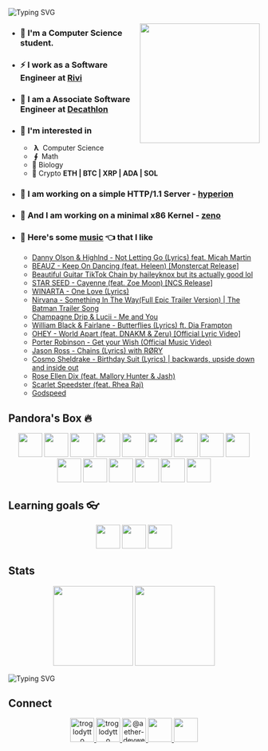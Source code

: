 ![Typing SVG](https://readme-typing-svg.herokuapp.com?size=24&duration=3000&color=71C497&vCenter=true&height=100&lines=Hii+%F0%9F%91%8B+I'm+Piyush)

<img align='right' src="https://cutt.ly/lnfmbqL" width="240">

- ### **🏫 I'm a Computer Science student.**
- ### ⚡ **I work as a Software Engineer at [Rivi](https://rivi.co/)**
- ### 💼 **I am a Associate Software Engineer at [Decathlon](https://www.decathlon.in/)**
- ### 🤔 **I'm interested in**
    - &nbsp;**λ**&nbsp; Computer Science
    - &nbsp;**∮**&nbsp; Math
    - 🧠 Biology
    - 🔑 Crypto **ETH | BTC | XRP | ADA | SOL**
        
- ### 🦄 **I am working on a simple HTTP/1.1 Server - [hyperion](https://github.com/troglodytto/hyperion)**
- ### 🦄 **And I am working on a minimal x86 Kernel - [zeno](https://github.com/troglodytto/zeno)**
- ### 🎵 **Here's some [music](https://youtube.com/playlist?list=PLuWs5sMPaxNj2aS1MtLMgcUsNuldIeynG) 👈 that I like**
    <!-- BLOG-POST-LIST:START -->
  - [Danny Olson &amp; Highlnd - Not Letting Go &lpar;Lyrics&rpar; feat. Micah Martin](https://www.youtube.com/watch?v=sykRL-bql0o)
  - [BEAUZ - Keep On Dancing &lpar;feat. Heleen&rpar; [Monstercat Release]](https://www.youtube.com/watch?v=5Fde9CYuRgc)
  - [Beautiful Guitar TikTok Chain by haileyknox but its actually good lol](https://www.youtube.com/watch?v=96Iy7mHGnKc)
  - [STAR SEED - Cayenne &lpar;feat. Zoe Moon&rpar; [NCS Release]](https://www.youtube.com/watch?v=7pswR_SkCrM)
  - [WINARTA - One Love &lpar;Lyrics&rpar;](https://www.youtube.com/watch?v=HlAdXLBTQZ4)
  - [Nirvana - Something In The Way&lpar;Full Epic Trailer Version&rpar; | The Batman Trailer Song](https://www.youtube.com/watch?v=sXFiaJr9los)
  - [Champagne Drip &amp; Lucii - Me and You](https://www.youtube.com/watch?v=mE9DBBq-Re4)
  - [William Black &amp; Fairlane - Butterflies &lpar;Lyrics&rpar; ft. Dia Frampton](https://www.youtube.com/watch?v=-BBCg82L9gk)
  - [OHEY - World Apart &lpar;feat. DNAKM &amp; Zeru&rpar; [Official Lyric Video]](https://www.youtube.com/watch?v=mkIcDdfHySc)
  - [Porter Robinson - Get your Wish &lpar;Official Music Video&rpar;](https://www.youtube.com/watch?v=4SZEDBFPpgw)
  - [Jason Ross - Chains &lpar;Lyrics&rpar; with RØRY](https://www.youtube.com/watch?v=i7VlHUyhMgQ)
  - [Cosmo Sheldrake - Birthday Suit &lpar;Lyrics&rpar; | backwards, upside down and inside out](https://www.youtube.com/watch?v=_OviGu1uthM)
  - [Rose Ellen Dix &lpar;feat. Mallory Hunter &amp; Jash&rpar;](https://www.youtube.com/watch?v=1YoFc7Ffxl4)
  - [Scarlet Speedster &lpar;feat. Rhea Raj&rpar;](https://www.youtube.com/watch?v=cKHlfZgNyqk)
  - [Godspeed](https://www.youtube.com/watch?v=mQBy3Bn29KA)
<!-- BLOG-POST-LIST:END -->

## Pandora's Box 🔥

<p align="center">
    <img height="48" width="48" src="https://cutt.ly/phUXVJx" />
    <img height="48" width="48" src="https://cutt.ly/1hUX1az" />
    <img height="48" width="48" src="https://cutt.ly/BvOKUon" />
    <img height="48" width="48" src="https://cutt.ly/0vOK6Xf" />
    <img height="48" width="48" src="https://cutt.ly/DhUX4hd" />
    <img height="48" width="48" src="https://cutt.ly/xhUCyFt" />
    <img height="48" width="48" src="https://cutt.ly/ohUXfm2" />
    <img height="48" width="48" src="https://cutt.ly/dhUZ9V9" />
    <img height="48" width="48" src="https://cutt.ly/DhUXg0n" />
    <img height="48" width="48" src="https://github.com/troglodytto/troglodytto/raw/master/Docker.svg" />
    <img height="48" width="48" src="https://www.vectorlogo.zone/logos/postgresql/postgresql-icon.svg" />
    <img height="48" width="48" src="https://www.vectorlogo.zone/logos/mongodb/mongodb-icon.svg" />
    <img height="48" width="48" src="https://www.vectorlogo.zone/logos/firebase/firebase-icon.svg" />
    <img height="48" width="48" src="https://github.com/troglodytto/troglodytto/raw/master/Phoenix.svg" />
    <img height="48" width="48" src="https://www.vectorlogo.zone/logos/elixir-lang/elixir-lang-icon.svg" />
</p>


## Learning goals 👓

<p align="center">
    <img height="48" width="48" src="https://cutt.ly/kvOLjhg" />
    <img height="48" width="48" src="https://graphql-engine-cdn.hasura.io/img/hasura_icon_black.svg" />
    <img height="48" width="48" src="https://www.vectorlogo.zone/logos/kubernetes/kubernetes-icon.svg" />
</p>


## Stats

<p align="center">
<img height="160" src="https://github-readme-stats.vercel.app/api?username=troglodytto&count_private=true&show_icons=true&hide=issues&theme=vue&custom_title=My%20Github%20Stats&border_color=41b883&border_radius=18"></img>
<img height="160" src="https://github-readme-stats.vercel.app/api/top-langs?username=troglodytto&show_icons=true&locale=en&layout=compact&hide=php,html,scss&theme=vue&border_color=41b883&border_radius=18"></img>
</p>

![Typing SVG](https://activity-graph.herokuapp.com/graph?username=troglodytto&theme=github-light&hide_border=true)

## Connect
<p align="center">
  <a href="https://twitter.com/troglodytto" target="blank">
    <img src="https://cutt.ly/mnfmrxh" alt="troglodytto" height="48" />
  </a>
  <a href="https://instagram.com/troglodytto" target="blank">
    <img src="https://cutt.ly/CnfmoSv" alt="troglodytto" height="48" />
  </a>
  <a href="https://medium.com/@troglodytto" target="blank">
    <img src="https://cutt.ly/gnfmabL" alt="@aether-devweb" height="48" />
  </a>
  <a href="https://dev.to/troglodytto">
    <img src="https://d2fltix0v2e0sb.cloudfront.net/dev-rainbow.svg" height="48" />
  <a/>
  <a href="https://gitlab.com/troglodytto">
    <img src="https://www.vectorlogo.zone/logos/gitlab/gitlab-icon.svg" height="48" />
  <a/>
</p>
